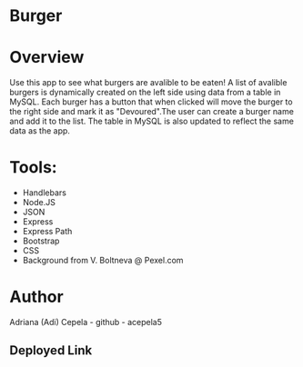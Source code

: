 # Burger

# Overview
Use this app to see what burgers are avalible to be eaten! A list of avalible burgers is dynamically created on the left side using data from a table in MySQL. Each burger has a button that when clicked will move the burger to the right side and mark it as "Devoured".The user can create a burger name and add it to the list. The table in MySQL is also updated to reflect the same data as the app. 
# Tools:
- Handlebars
- Node.JS
- JSON
- Express
- Express Path
- Bootstrap
- CSS
- Background from V. Boltneva @ Pexel.com
# Author
Adriana (Adi) Cepela - github - acepela5
## Deployed Link

